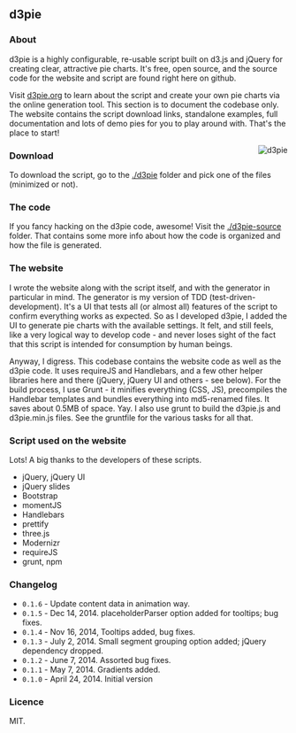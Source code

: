 ## d3pie

### About
d3pie is a highly configurable, re-usable script built on d3.js and jQuery for creating clear, attractive pie charts.
It's free, open source, and the source code for the website and script are found right here on github.

Visit [d3pie.org](http://d3pie.org) to learn about the script and create your own pie charts via the online
generation tool. This section is to document the codebase only. The website contains the script download links, standalone
examples, full documentation and lots of demo pies for you to play around with. That's the place to start!

<img src="http://d3pie.org/website/images/d3pie-screenshot.png" alt="d3pie" title="d3pie" style="float:right" />

### Download

To download the script, go to the [./d3pie](d3pie) folder and pick one of the files (minimized or not).

### The code

If you fancy hacking on the d3pie code, awesome! Visit the [./d3pie-source](d3pie-source) folder. That contains some
more info about how the code is organized and how the file is generated.

### The website

I wrote the website along with the script itself, and with the generator in particular in mind. The generator is my
version of TDD (test-driven-development). It's a UI that tests all (or almost all) features of the script to confirm
everything works as expected. So as I developed d3pie, I added the UI to generate pie charts with the available
settings. It felt, and still feels, like a very logical way to develop code - and never loses sight of the fact that this
script is intended for consumption by human beings.

Anyway, I digress. This codebase contains the website code as well as the d3pie code. It uses requireJS and Handlebars,
and a few other helper libraries here and there (jQuery, jQuery UI and others - see below). For the build process, I
use Grunt - it minifies everything (CSS, JS), precompiles the Handlebar templates and bundles everything into
md5-renamed files. It saves about 0.5MB of space. Yay. I also use grunt to build the d3pie.js and d3pie.min.js files.
See the gruntfile for the various tasks for all that.

### Script used on the website

Lots! A big thanks to the developers of these scripts.

- jQuery, jQuery UI
- jQuery slides
- Bootstrap
- momentJS
- Handlebars
- prettify
- three.js
- Modernizr
- requireJS
- grunt, npm

### Changelog

- `0.1.6` - Update content data in animation way.
- `0.1.5` - Dec 14, 2014. placeholderParser option added for tooltips; bug fixes.
- `0.1.4` - Nov 16, 2014, Tooltips added, bug fixes.
- `0.1.3` - July 2, 2014. Small segment grouping option added; jQuery dependency dropped.
- `0.1.2` - June 7, 2014. Assorted bug fixes.
- `0.1.1` - May 7, 2014. Gradients added.
- `0.1.0` - April 24, 2014. Initial version

### Licence

MIT.
